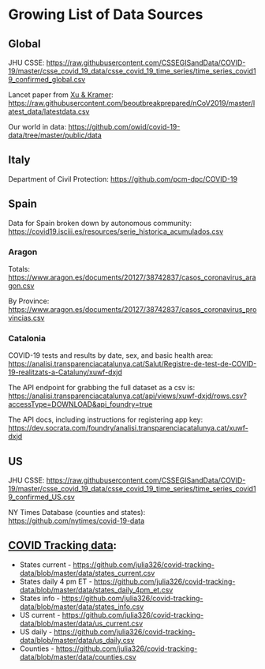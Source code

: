 # Growing List of Data Sources

## Global

JHU CSSE:
https://raw.githubusercontent.com/CSSEGISandData/COVID-19/master/csse_covid_19_data/csse_covid_19_time_series/time_series_covid19_confirmed_global.csv

Lancet paper from [Xu & Kramer](https://doi.org/10.1016/S1473-3099(20)30119-5):
https://raw.githubusercontent.com/beoutbreakprepared/nCoV2019/master/latest_data/latestdata.csv

Our world in data: 
https://github.com/owid/covid-19-data/tree/master/public/data

## Italy

Department of Civil Protection:
https://github.com/pcm-dpc/COVID-19

## Spain

Data for Spain broken down by autonomous community:
https://covid19.isciii.es/resources/serie_historica_acumulados.csv

### Aragon

Totals:
https://www.aragon.es/documents/20127/38742837/casos_coronavirus_aragon.csv

By Province:
https://www.aragon.es/documents/20127/38742837/casos_coronavirus_provincias.csv

### Catalonia

COVID-19 tests and results by date, sex, and basic health area:
https://analisi.transparenciacatalunya.cat/Salut/Registre-de-test-de-COVID-19-realitzats-a-Cataluny/xuwf-dxjd

The API endpoint for grabbing the full dataset as a csv is:
https://analisi.transparenciacatalunya.cat/api/views/xuwf-dxjd/rows.csv?accessType=DOWNLOAD&api_foundry=true

The API docs, including instructions for registering app key: https://dev.socrata.com/foundry/analisi.transparenciacatalunya.cat/xuwf-dxjd

## US

JHU CSSE:
https://raw.githubusercontent.com/CSSEGISandData/COVID-19/master/csse_covid_19_data/csse_covid_19_time_series/time_series_covid19_confirmed_US.csv

NY Times Database (counties and states):
https://github.com/nytimes/covid-19-data

## [COVID Tracking data](https://covidtracking.com):
- States current - https://github.com/julia326/covid-tracking-data/blob/master/data/states_current.csv
- States daily 4 pm ET - https://github.com/julia326/covid-tracking-data/blob/master/data/states_daily_4pm_et.csv
- States info - https://github.com/julia326/covid-tracking-data/blob/master/data/states_info.csv
- US current - https://github.com/julia326/covid-tracking-data/blob/master/data/us_current.csv
- US daily - https://github.com/julia326/covid-tracking-data/blob/master/data/us_daily.csv
- Counties - https://github.com/julia326/covid-tracking-data/blob/master/data/counties.csv



